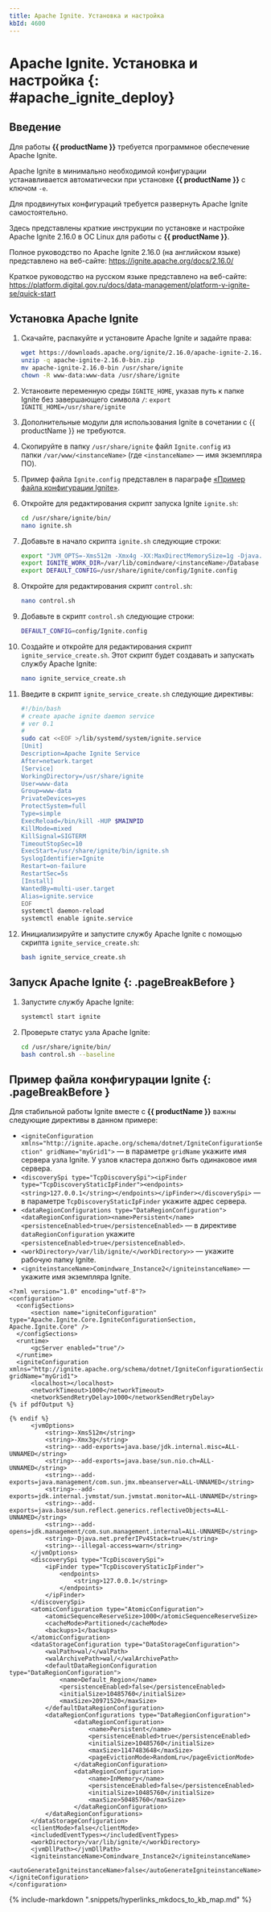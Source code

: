 ```yaml
---
title: Apache Ignite. Установка и настройка
kbId: 4600
---
```


# Apache Ignite. Установка и настройка {: #apache_ignite_deploy}

## Введение

Для работы **{{ productName }}** требуется программное обеспечение Apache Ignite.

Apache Ignite в минимально необходимой конфигурации устанавливается автоматически при установке **{{ productName }}** с ключом `-e`.

Для продвинутых конфигураций требуется развернуть Apache Ignite самостоятельно.

Здесь представлены краткие инструкции по установке и настройке Apache Ignite 2.16.0 в ОС Linux для работы с **{{ productName }}**.

Полное руководство по Apache Ignite 2.16.0 (на английском языке) представлено на веб-сайте: <https://ignite.apache.org/docs/2.16.0/>

Краткое руководство на русском языке представлено на веб-сайте: <https://platform.digital.gov.ru/docs/data-management/platform-v-ignite-se/quick-start>

## Установка Apache Ignite

1. Скачайте, распакуйте и установите Apache Ignite и задайте права:
    ```sh
    wget https://downloads.apache.org/ignite/2.16.0/apache-ignite-2.16.0-bin.zip
    unzip -q apache-ignite-2.16.0-bin.zip
    mv apache-ignite-2.16.0-bin /usr/share/ignite
    chown -R www-data:www-data /usr/share/ignite
    ```
2. Установите переменную среды `IGNITE_HOME`, указав путь к папке Ignite без завершающего символа `/`: `export IGNITE_HOME=/usr/share/ignite`
3. Дополнительные модули для использования Ignite в сочетании с {{ productName }} не требуются.
4. Скопируйте в папку `/usr/share/ignite` файл `Ignite.config` из папки `/var/www/<instanceName>` (где `<instanceName>` — имя экземпляра ПО).
5. Пример файла `Ignite.config` представлен в параграфе [«Пример файла конфигурации Ignite»](#3-пример-файла-конфигурации-ignite).
6. Откройте для редактирования скрипт запуска Ignite `ignite.sh`:
    ``` sh
    cd /usr/share/ignite/bin/
    nano ignite.sh
    ```
7. Добавьте в начало скрипта `ignite.sh` следующие строки:
    ``` sh
    export "JVM_OPTS=-Xms512m -Xmx4g -XX:MaxDirectMemorySize=1g -Djava.net.preferIPv4Stack=true -XX:+AlwaysPreTouch -XX:+UseG1GC -XX:+ScavengeBeforeFullGC -XX:+DisableExplicitGC -XX:MinHeapFreeRatio=1 -XX:MaxHeapFreeRatio=10 -DIGNITE_QUIET=false -DIGNITE_NO_ASCII=true--add-opens=java.base/jdk.internal.misc=ALL-UNNAMED --add-opens=java.base/sun.nio.ch=ALL-UNNAMED --add-opens=java.management/com.sun.jmx.mbeanserver=ALL-UNNAMED --add-opens=jdk.internal.jvmstat/sun.jvmstat.monitor=ALL-UNNAMED --add-opens=java.base/sun.reflect.generics.reflectiveObjects=ALL-UNNAMED --add-opens=jdk.management/com.sun.management.internal=ALL-UNNAMED --add-opens=java.base/java.io=ALL-UNNAMED --add-opens=java.base/java.nio=ALL-UNNAMED --add-opens=java.base/java.util=ALL-UNNAMED --add-opens=java.base/java.util.concurrent=ALL-UNNAMED --add-opens=java.base/java.util.concurrent.locks=ALL-UNNAMED --add-opens=java.base/java.util.concurrent.atomic=ALL-UNNAMED --add-opens=java.base/java.lang=ALL-UNNAMED --add-opens=java.base/java.lang.invoke=ALL-UNNAMED --add-opens=java.base/java.math=ALL-UNNAMED --add-opens=java.sql/java.sql=ALL-UNNAMED"
    export IGNITE_WORK_DIR=/var/lib/comindware/<instanceName>/Database
    export DEFAULT_CONFIG=/usr/share/ignite/config/Ignite.config
    ```
8. Откройте для редактирования скрипт `control.sh`:

    ``` sh
    nano control.sh
    ```
9. Добавьте в скрипт `control.sh` следующие строки:
    ``` sh
    DEFAULT_CONFIG=config/Ignite.config
    ```
10. Создайте и откройте для редактирования скрипт `ignite_service_create.sh`. Этот скрипт будет создавать и запускать службу Apache Ignite:
    ``` sh
    nano ignite_service_create.sh
    ```
11. Введите в скрипт `ignite_service_create.sh` следующие директивы:
    ``` sh
    #!/bin/bash
    # create apache ignite daemon service
    # ver 0.1
    #
    sudo cat <<EOF >/lib/systemd/system/ignite.service
    [Unit]
    Description=Apache Ignite Service
    After=network.target
    [Service]
    WorkingDirectory=/usr/share/ignite
    User=www-data
    Group=www-data
    PrivateDevices=yes
    ProtectSystem=full
    Type=simple
    ExecReload=/bin/kill -HUP $MAINPID
    KillMode=mixed
    KillSignal=SIGTERM
    TimeoutStopSec=10
    ExecStart=/usr/share/ignite/bin/ignite.sh
    SyslogIdentifier=Ignite
    Restart=on-failure
    RestartSec=5s
    [Install]
    WantedBy=multi-user.target
    Alias=ignite.service
    EOF
    systemctl daemon-reload
    systemctl enable ignite.service
    ```
12. Инициализируйте и запустите службу Apache Ignite с помощью скрипта `ignite_service_create.sh`:
    ``` sh
    bash ignite_service_create.sh
    ```

## Запуск Apache Ignite {: .pageBreakBefore }

1. Запустите службу Apache Ignite:
    ``` sh
    systemctl start ignite
    ```
2. Проверьте статус узла Apache Ignite:
    ``` sh
    cd /usr/share/ignite/bin/
    bash control.sh --baseline
    ```

## Пример файла конфигурации Ignite {: .pageBreakBefore }

Для стабильной работы Ignite вместе с **{{ productName }}** важны следующие директивы в данном примере:

- `<igniteConfiguration xmlns="http://ignite.apache.org/schema/dotnet/IgniteConfigurationSection" gridName="myGrid1">` — в параметре `gridName` укажите имя сервера узла Ignite. У узлов кластера должно быть одинаковое имя сервера.
- `<discoverySpi type="TcpDiscoverySpi"><ipFinder type="TcpDiscoveryStaticIpFinder"><endpoints> <string>127.0.0.1</string></endpoints></ipFinder></discoverySpi>` — в параметре `TcpDiscoveryStaticIpFinder` укажите адрес сервера.
- `<dataRegionConfigurations type="DataRegionConfiguration"> <dataRegionConfiguration><name>Persistent</name><persistenceEnabled>true</persistenceEnabled>` — в директиве `dataRegionConfiguration` укажите `<persistenceEnabled>true</persistenceEnabled>`.
- `<workDirectory>/var/lib/ignite/</workDirectory>>` — укажите рабочую папку Ignite.
- `<igniteinstanceName>Comindware_Instance2</igniteinstanceName>` — укажите имя экземпляра Ignite.

``` {: .xml title="Пример файла конфигурации Ignite" .pageBreakAfter }
<?xml version="1.0" encoding="utf-8"?>
<configuration>
  <configSections>
      <section name="igniteConfiguration" type="Apache.Ignite.Core.IgniteConfigurationSection, Apache.Ignite.Core" />
  </configSections>
  <runtime>
      <gcServer enabled="true"/>
  </runtime>
  <igniteConfiguration xmlns="http://ignite.apache.org/schema/dotnet/IgniteConfigurationSection" gridName="myGrid1">
      <localhost></localhost>
      <networkTimeout>1000</networkTimeout>
      <networkSendRetryDelay>1000</networkSendRetryDelay>
{% if pdfOutput %}
```

``` {: .xml title="Пример файла конфигурации Ignite — продолжение" .pageBreakBefore }
{% endif %}
      <jvmOptions>
          <string>-Xms512m</string>
          <string>-Xmx3g</string>
          <string>--add-exports=java.base/jdk.internal.misc=ALL-UNNAMED</string>
          <string>--add-exports=java.base/sun.nio.ch=ALL-UNNAMED</string>
          <string>--add-exports=java.management/com.sun.jmx.mbeanserver=ALL-UNNAMED</string>
          <string>--add-exports=jdk.internal.jvmstat/sun.jvmstat.monitor=ALL-UNNAMED</string>
          <string>--add-exports=java.base/sun.reflect.generics.reflectiveObjects=ALL-UNNAMED</string>
          <string>--add-opens=jdk.management/com.sun.management.internal=ALL-UNNAMED</string>
          <string>-Djava.net.preferIPv4Stack=true</string>
          <string>--illegal-access=warn</string>
      </jvmOptions>
      <discoverySpi type="TcpDiscoverySpi">
          <ipFinder type="TcpDiscoveryStaticIpFinder">
              <endpoints>
                  <string>127.0.0.1</string>
              </endpoints>
          </ipFinder>
      </discoverySpi>
      <atomicConfiguration type="AtomicConfiguration">
          <atomicSequenceReserveSize>1000</atomicSequenceReserveSize>
          <cacheMode>Partitioned</cacheMode>
          <backups>1</backups>
      </atomicConfiguration>
      <dataStorageConfiguration type="DataStorageConfiguration">
          <walPath>wal/</walPath>
          <walArchivePath>wal/</walArchivePath>
          <defaultDataRegionConfiguration type="DataRegionConfiguration">
              <name>Default_Region</name>
              <persistenceEnabled>false</persistenceEnabled>
              <initialSize>10485760</initialSize>
              <maxSize>20971520</maxSize>
          </defaultDataRegionConfiguration>
          <dataRegionConfigurations type="DataRegionConfiguration">
                  <dataRegionConfiguration>
                      <name>Persistent</name>
                      <persistenceEnabled>true</persistenceEnabled>
                      <initialSize>10485760</initialSize>
                      <maxSize>1147483648</maxSize>
                      <pageEvictionMode>RandomLru</pageEvictionMode>
                  </dataRegionConfiguration>
                  <dataRegionConfiguration>
                      <name>InMemory</name>
                      <persistenceEnabled>false</persistenceEnabled>
                      <initialSize>10485760</initialSize>
                      <maxSize>50485760</maxSize>
                  </dataRegionConfiguration>
          </dataRegionConfigurations>
      </dataStorageConfiguration>
      <clientMode>false</clientMode>
      <includedEventTypes></includedEventTypes>
      <workDirectory>/var/lib/ignite/</workDirectory>
      <jvmDllPath></jvmDllPath>
      <igniteinstanceName>Comindware_Instance2</igniteinstanceName>
      <autoGenerateIgniteinstanceName>false</autoGenerateIgniteinstanceName>
</igniteConfiguration>
</configuration>
```

{% include-markdown ".snippets/hyperlinks_mkdocs_to_kb_map.md" %}
